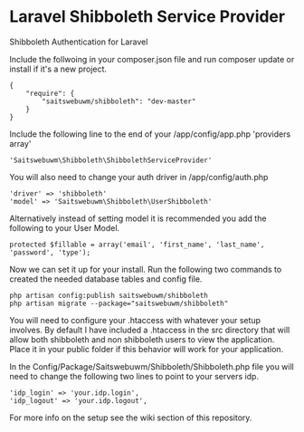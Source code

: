 Laravel Shibboleth Service Provider
===================================

Shibboleth Authentication for Laravel

Include the follwoing in your composer.json file and run composer update or install if it's a new project.

<pre><code>{
    "require": {
        "saitswebuwm/shibboleth": "dev-master"
    }
}</code></pre>

Include the following line to the end of your /app/config/app.php  'providers array'

<pre><code>'Saitswebuwm\Shibboleth\ShibbolethServiceProvider'</code></pre>

You will also need to change your auth driver in /app/config/auth.php

<pre><code>'driver' => 'shibboleth'
'model' => 'Saitswebuwm\Shibboleth\UserShibboleth'</code></pre>

Alternatively instead of setting model it is recommended you add the following to your User Model.

<pre><code>protected $fillable = array('email', 'first_name', 'last_name', 'password', 'type');</code></pre>

Now we can set it up for your install. Run the following two commands to created the needed database tables and config file.

<pre><code>php artisan config:publish saitswebuwm/shibboleth
php artisan migrate --package="saitswebuwm/shibboleth"</code></pre>

You will need to configure your .htaccess with whatever your setup involves. By default I have included a .htaccess in the src directory that will allow both shibboleth and non shibboleth users to view the application. Place it in your public folder if this behavior will work for your application.

In the Config/Package/Saitswebuwm/Shibboleth/Shibboleth.php file you will need to change the  following two lines to point to your servers idp.
<pre><code>'idp_login' => 'your.idp.login',
'idp_logout' => 'your.idp.logout',</code></pre>

For more info on the setup see the wiki section of this repository.
